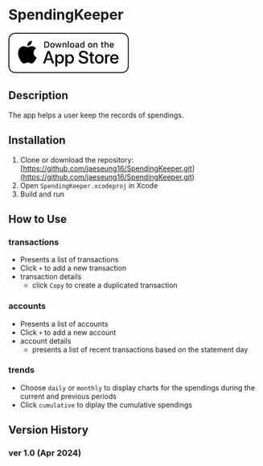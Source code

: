 # SpendingKeeper

[<img src="./docs/assets/images/App_Store_Badge.svg">](https://apps.apple.com/us/app/spendingkeeper/id6480076775)

## Description

The app helps a user keep the records of spendings.

## Installation

1. Clone or download the repository: [https://github.com/jaeseung16/SpendingKeeper.git](https://github.com/jaeseung16/SpendingKeeper.git)
2. Open `SpendingKeeper.xcodeproj` in Xcode
3. Build and run

## How to Use

### transactions
  - Presents a list of transactions
  - Click `+` to add a new transaction
  - transaction details
    - click `Copy` to create a duplicated transaction
  
### accounts
  - Presents a list of accounts
  - Click `+` to add a new account
  - account details
    - presents a list of recent transactions based on the statement day

### trends
  - Choose `daily` or `monthly` to display charts for the spendings during the current and previous periods 
  - Click `cumulative` to diplay the cumulative spendings

## Version History
### ver 1.0 (Apr 2024)
